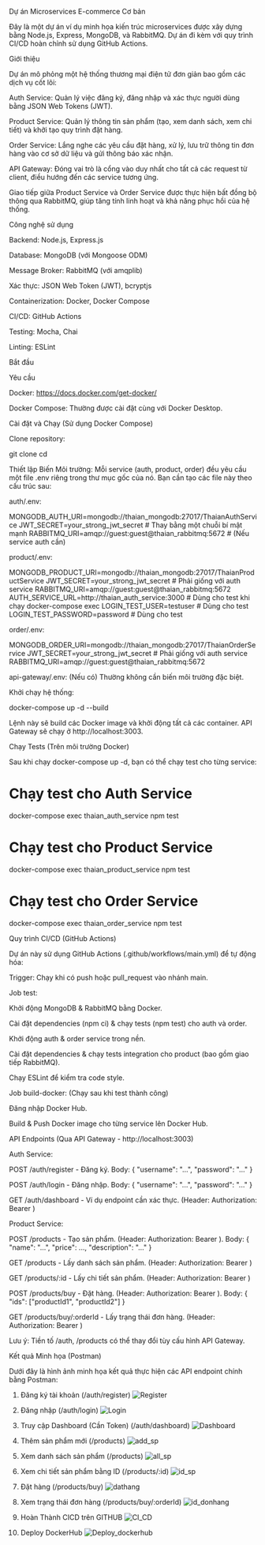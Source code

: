 Dự án Microservices E-commerce Cơ bản

Đây là một dự án ví dụ minh họa kiến trúc microservices được xây dựng bằng Node.js, Express, MongoDB, và RabbitMQ. Dự án đi kèm với quy trình CI/CD hoàn chỉnh sử dụng GitHub Actions.

Giới thiệu

Dự án mô phỏng một hệ thống thương mại điện tử đơn giản bao gồm các dịch vụ cốt lõi:

Auth Service: Quản lý việc đăng ký, đăng nhập và xác thực người dùng bằng JSON Web Tokens (JWT).

Product Service: Quản lý thông tin sản phẩm (tạo, xem danh sách, xem chi tiết) và khởi tạo quy trình đặt hàng.

Order Service: Lắng nghe các yêu cầu đặt hàng, xử lý, lưu trữ thông tin đơn hàng vào cơ sở dữ liệu và gửi thông báo xác nhận.

API Gateway: Đóng vai trò là cổng vào duy nhất cho tất cả các request từ client, điều hướng đến các service tương ứng.

Giao tiếp giữa Product Service và Order Service được thực hiện bất đồng bộ thông qua RabbitMQ, giúp tăng tính linh hoạt và khả năng phục hồi của hệ thống.

Công nghệ sử dụng

Backend: Node.js, Express.js

Database: MongoDB (với Mongoose ODM)

Message Broker: RabbitMQ (với amqplib)

Xác thực: JSON Web Token (JWT), bcryptjs

Containerization: Docker, Docker Compose

CI/CD: GitHub Actions

Testing: Mocha, Chai

Linting: ESLint

Bắt đầu

Yêu cầu

Docker: https://docs.docker.com/get-docker/

Docker Compose: Thường được cài đặt cùng với Docker Desktop.

Cài đặt và Chạy (Sử dụng Docker Compose)

Clone repository:

git clone <your-repository-url>
cd <your-repository-name>


Thiết lập Biến Môi trường:
Mỗi service (auth, product, order) đều yêu cầu một file .env riêng trong thư mục gốc của nó. Bạn cần tạo các file này theo cấu trúc sau:

auth/.env:

MONGODB_AUTH_URI=mongodb://thaian_mongodb:27017/ThaianAuthService
JWT_SECRET=your_strong_jwt_secret # Thay bằng một chuỗi bí mật mạnh
RABBITMQ_URI=amqp://guest:guest@thaian_rabbitmq:5672 # (Nếu service auth cần)


product/.env:

MONGODB_PRODUCT_URI=mongodb://thaian_mongodb:27017/ThaianProductService
JWT_SECRET=your_strong_jwt_secret # Phải giống với auth service
RABBITMQ_URI=amqp://guest:guest@thaian_rabbitmq:5672
AUTH_SERVICE_URL=http://thaian_auth_service:3000 # Dùng cho test khi chạy docker-compose exec
LOGIN_TEST_USER=testuser # Dùng cho test
LOGIN_TEST_PASSWORD=password # Dùng cho test


order/.env:

MONGODB_ORDER_URI=mongodb://thaian_mongodb:27017/ThaianOrderService
JWT_SECRET=your_strong_jwt_secret # Phải giống với auth service
RABBITMQ_URI=amqp://guest:guest@thaian_rabbitmq:5672


api-gateway/.env: (Nếu có) Thường không cần biến môi trường đặc biệt.

Khởi chạy hệ thống:

docker-compose up -d --build


Lệnh này sẽ build các Docker image và khởi động tất cả các container. API Gateway sẽ chạy ở http://localhost:3003.

Chạy Tests (Trên môi trường Docker)

Sau khi chạy docker-compose up -d, bạn có thể chạy test cho từng service:

# Chạy test cho Auth Service
docker-compose exec thaian_auth_service npm test

# Chạy test cho Product Service
docker-compose exec thaian_product_service npm test

# Chạy test cho Order Service
docker-compose exec thaian_order_service npm test


Quy trình CI/CD (GitHub Actions)

Dự án này sử dụng GitHub Actions (.github/workflows/main.yml) để tự động hóa:

Trigger: Chạy khi có push hoặc pull_request vào nhánh main.

Job test:

Khởi động MongoDB & RabbitMQ bằng Docker.

Cài đặt dependencies (npm ci) & chạy tests (npm test) cho auth và order.

Khởi động auth & order service trong nền.

Cài đặt dependencies & chạy tests integration cho product (bao gồm giao tiếp RabbitMQ).

Chạy ESLint để kiểm tra code style.

Job build-docker: (Chạy sau khi test thành công)

Đăng nhập Docker Hub.

Build & Push Docker image cho từng service lên Docker Hub.

API Endpoints (Qua API Gateway - http://localhost:3003)

Auth Service:

POST /auth/register - Đăng ký. Body: { "username": "...", "password": "..." }

POST /auth/login - Đăng nhập. Body: { "username": "...", "password": "..." }

GET /auth/dashboard - Ví dụ endpoint cần xác thực. (Header: Authorization: Bearer <token>)

Product Service:

POST /products - Tạo sản phẩm. (Header: Authorization: Bearer <token>). Body: { "name": "...", "price": ..., "description": "..." }

GET /products - Lấy danh sách sản phẩm. (Header: Authorization: Bearer <token>)

GET /products/:id - Lấy chi tiết sản phẩm. (Header: Authorization: Bearer <token>)

POST /products/buy - Đặt hàng. (Header: Authorization: Bearer <token>). Body: { "ids": ["productId1", "productId2"] }

GET /products/buy/:orderId - Lấy trạng thái đơn hàng. (Header: Authorization: Bearer <token>)

Lưu ý: Tiền tố /auth, /products có thể thay đổi tùy cấu hình API Gateway.


Kết quả Minh họa (Postman)

Dưới đây là hình ảnh minh họa kết quả thực hiện các API endpoint chính bằng Postman:

1. Đăng ký tài khoản (/auth/register)
![Register](./public/results/register.png)

2. Đăng nhập (/auth/login)
![Login](./public/results/login.png)

3. Truy cập Dashboard (Cần Token) (/auth/dashboard)
![Dashboard](./public/results/dashboard.png)

4. Thêm sản phẩm mới (/products)
![add_sp](./public/results/sanpham_them.png)

5. Xem danh sách sản phẩm (/products)
![all_sp](./public/results/sanpham_xem_all.png)

6. Xem chi tiết sản phẩm bằng ID (/products/:id)
![id_sp](./public/results/sanpham_xem_id.png.png)

7. Đặt hàng (/products/buy)
![dathang](./public/results/dathang.png)

8. Xem trạng thái đơn hàng (/products/buy/:orderId)
![id_donhang](./public/results/xem_hoadon_id.png)

9. Hoàn Thành CICD trên GITHUB
![CI_CD](./public/results/ci_cd_github_done.png)

9. Deploy DockerHub
![Deploy_dockerhub](./public/results/deploy_dockerhub_done.png)

